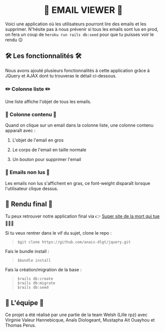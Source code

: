 <h1 align="center">📝 EMAIL VIEWER 📝</h1>

Voici une application où les utilisateurs pourront lire des emails et les supprimer.
N'hésite pas à nous prévenir si tous les emails sont lus en prod, on fera un coup de `heroku run rails db:seed` pour que tu puisses voir le rendu 😉

## 🛠 Les fonctionnalités 🛠

Nous avons ajouté plusieurs fonctionnalités à cette application grâce à JQuery et AJAX dont tu trouveras le détail ci-dessous.

### ✏️ Colonne liste ✏️

Une liste affiche l'objet de tous les emails.

### 🎨 Colonne contenu 🎨

Quand on clique sur un email dans la colonne liste, une colonne contenu apparaît avec :

1. L'objet de l'email en gros</br>

2. Le corps de l'email en taille normale</br>

3. Un bouton pour supprimer l'email</br>

### 📝 Emails non lus 📝

Les emails non lus s'affichent en gras, ce font-weight disparaît lorsque l'utilisateur clique dessus.

## 🎉 Rendu final 🎉

Tu peux retrouver notre application final via 👉 <a href="https://todolist-thp.herokuapp.com/" target="_blank">Super site de la mort qui tue</a> 🦄🦄🦄

Si tu veux rentrer dans le vif du sujet, clone le repo :
> `$git clone https://github.com/anais-dlgt/jquery.git`

Fais le bundle install :
> `$bundle install`

Fais la création/migration de la base :
> `$rails db:create` </br>
> `$rails db:migrate` </br>
> `$rails db:seed`

## 🍻 L'équipe 🍻

Ce projet a été réalisé par une partie de la team Welsh (Lille rpz) avec Virginie Valeur Hannebicque, Anaïs Diologeant, Mustapha Ait Ouayhou et Thomas Perus.
